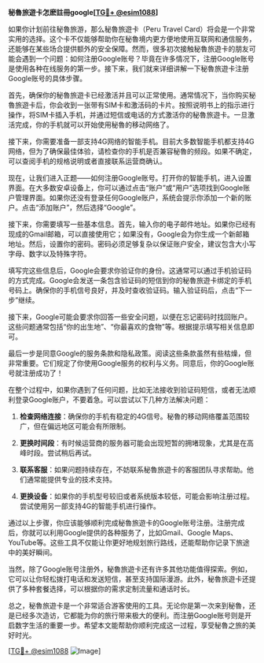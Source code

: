 **秘魯旅遊卡怎麽註冊google[[TG💪+ @esim1088](https://t.me/s/esim1088)]**

如果你计划前往秘魯旅游，那么秘魯旅遊卡（Peru Travel Card）将会是一个非常实用的选择。这个卡不仅能够帮助你在秘魯境内更方便地使用互联网和通信服务，还能够在某些场合提供额外的安全保障。然而，很多初次接触秘魯旅遊卡的朋友可能会遇到一个问题：如何注册Google账号？毕竟在许多情况下，注册Google账号是使用各种在线服务的第一步。接下来，我们就来详细讲解一下秘魯旅遊卡注册Google账号的具体步骤。

首先，确保你的秘魯旅遊卡已经激活并且可以正常使用。通常情况下，当你购买秘魯旅遊卡后，你会收到一张带有SIM卡和激活码的卡片。按照说明书上的指示进行操作，将SIM卡插入手机，并通过短信或电话的方式激活你的秘魯旅遊卡。一旦激活完成，你的手机就可以开始使用秘魯的移动网络了。

接下来，你需要准备一部支持4G网络的智能手机。目前大多数智能手机都支持4G网络，但为了确保最佳体验，请检查你的手机是否兼容秘魯的频段。如果不确定，可以查阅手机的规格说明或者直接联系运营商确认。

现在，让我们进入正题——如何注册Google账号。打开你的智能手机，进入设置界面。在大多数安卓设备上，你可以通过点击“账户”或“用户”选项找到Google账户管理界面。如果你还没有登录任何Google账户，系统会提示你添加一个新的账户。点击“添加账户”，然后选择“Google”。

接下来，你需要填写一些基本信息。首先，输入你的电子邮件地址。如果你已经有现成的Gmail邮箱，可以直接使用它；如果没有，Google会为你生成一个新邮箱地址。然后，设置你的密码。密码必须足够复杂以保证账户安全，建议包含大小写字母、数字以及特殊字符。

填写完这些信息后，Google会要求你验证你的身份。这通常可以通过手机验证码的方式完成。Google会发送一条包含验证码的短信到你的秘魯旅遊卡绑定的手机号码上。确保你的手机信号良好，并及时查收验证码。输入验证码后，点击“下一步”继续。

接下来，Google可能会要求你回答一些安全问题，以便在忘记密码时找回账户。这些问题通常包括“你的出生地”、“你最喜欢的食物”等。根据提示填写相关信息即可。

最后一步是同意Google的服务条款和隐私政策。阅读这些条款虽然有些枯燥，但非常重要。它们规定了你使用Google服务的权利与义务。同意后，你的Google账号就注册成功了！

在整个过程中，如果你遇到了任何问题，比如无法接收到验证码短信，或者无法顺利登录Google账户，不要着急。可以尝试以下几种方法解决问题：

1. **检查网络连接**：确保你的手机有稳定的4G信号。秘魯的移动网络覆盖范围较广，但在偏远地区可能会有所限制。
   
2. **更换时间段**：有时候运营商的服务器可能会出现短暂的拥堵现象，尤其是在高峰时段。尝试稍后再试。

3. **联系客服**：如果问题持续存在，不妨联系秘魯旅遊卡的客服团队寻求帮助。他们通常能提供专业的技术支持。

4. **更换设备**：如果你的手机型号较旧或者系统版本较低，可能会影响注册过程。尝试使用另一部支持4G的智能手机进行操作。

通过以上步骤，你应该能够顺利完成秘魯旅遊卡的Google账号注册。注册完成后，你就可以利用Google提供的各种服务了，比如Gmail、Google Maps、YouTube等。这些工具不仅能让你更好地规划旅行路线，还能帮助你记录下旅途中的美好瞬间。

当然，除了Google账号注册外，秘魯旅遊卡还有许多其他功能值得探索。例如，它可以让你轻松拨打电话和发送短信，甚至支持国际漫游。此外，秘魯旅遊卡还提供了多种套餐选择，可以根据你的需求定制流量和通话时长。

总之，秘魯旅遊卡是一个非常适合游客使用的工具。无论你是第一次来到秘魯，还是已经多次造访，它都能为你的旅行带来极大的便利。而注册Google账号则是开启数字生活的重要一步。希望本文能帮助你顺利完成这一过程，享受秘魯之旅的美好时光。

[[TG💪+ @esim1088](https://t.me/s/esim1088) ![Image](https://i.postimg.cc/4NQfJmqS/Snipaste-2025-05-13-00-14-12.png)]